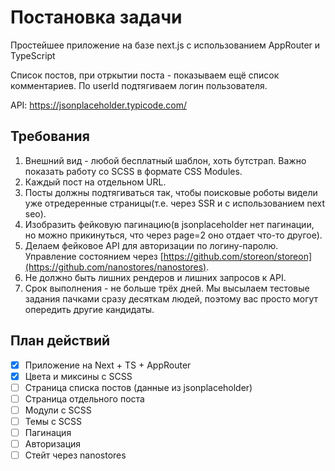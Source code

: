 # Постановка задачи

Простейшее приложение на базе next.js с использованием AppRouter и TypeScript

Список постов, при отркытии поста - показываем ещё список комментариев.
По userId подтягиваем логин пользователя.

API: https://jsonplaceholder.typicode.com/

## Требования

1. Внешний вид - любой бесплатный шаблон, хоть бутстрап. Важно показать работу со SCSS в формате CSS Modules.
2. Каждый пост на отдельном URL.
3. Посты должны подтягиваться так, чтобы поисковые роботы видели уже отредеренные страницы(т.е. через SSR и с использованием next seo).
4. Изобразить фейковую пагинацию(в jsonplaceholder нет пагинации, но можно прикинуться, что через page=2 оно отдает что-то другое).
5. Делаем фейковое API для авторизации по логину-паролю. Управление состоянием через [https://github.com/storeon/storeon](https://github.com/nanostores/nanostores).
6. Не должно быть лишних рендеров и лишних запросов к API.
7. Срок выполнения - не больше трёх дней. Мы высылаем тестовые задания пачками сразу десяткам людей, поэтому вас просто могут опередить другие кандидаты.

## План действий

- [x] Приложение на Next + TS + AppRouter
- [x] Цвета и миксины с SCSS
- [ ] Страница списка постов (данные из jsonplaceholder)
- [ ] Cтраница отдельного поста
- [ ] Модули с SCSS
- [ ] Темы с SCSS
- [ ] Пагинация
- [ ] Авторизация
- [ ] Стейт через nanostores
